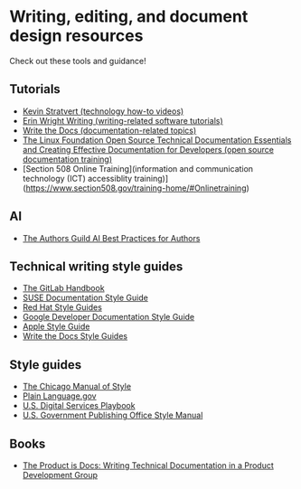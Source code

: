 # Writing, editing, and document design resources

Check out these tools and guidance! 

## Tutorials

- [Kevin Stratvert (technology how-to videos)](https://www.youtube.com/@KevinStratvert)
- [Erin Wright Writing (writing-related software tutorials)](https://erinwrightwriting.com/)
- [Write the Docs (documentation-related topics)](https://www.writethedocs.org/)
- [The Linux Foundation Open Source Technical Documentation Essentials and Creating Effective Documentation for Developers (open source documentation training)](https://training.linuxfoundation.org/blog/two-new-free-courses-for-better-documentation/)
- [Section 508 Online Training](information and communication technology (ICT) accessiblity training)](https://www.section508.gov/training-home/#Onlinetraining)  

## AI

- [The Authors Guild AI Best Practices for Authors](https://authorsguild.org/resource/ai-best-practices-for-authors/)

## Technical writing style guides

- [The GitLab Handbook](https://handbook.gitlab.com/handbook/product/ux/technical-writing/)
- [SUSE Documentation Style Guide](https://github.com/SUSE/doc-styleguide)
- [Red Hat Style Guides](https://redhat-documentation.github.io/supplementary-style-guide/)
- [Google Developer Documentation Style Guide](https://developers.google.com/style)
- [Apple Style Guide](https://support.apple.com/guide/applestyleguide/welcome/web)
- [Write the Docs Style Guides](https://www.writethedocs.org/guide/writing/style-guides/)

## Style guides

- [The Chicago Manual of Style](https://www.chicagomanualofstyle.org/home.html)
- [Plain Language.gov](https://www.plainlanguage.gov/)
- [U.S. Digital Services Playbook](https://playbook.cio.gov/)
- [U.S. Government Publishing Office Style Manual](https://www.govinfo.gov/collection/gpo-style-manual?path=/GPO/U.S.%20Government%20Publishing%20Office%20Style%20Manual)

##  Books 

- [The Product is Docs: Writing Technical Documentation in a Product Development Group](https://www.amazon.com/dp/B085KHTV95)

